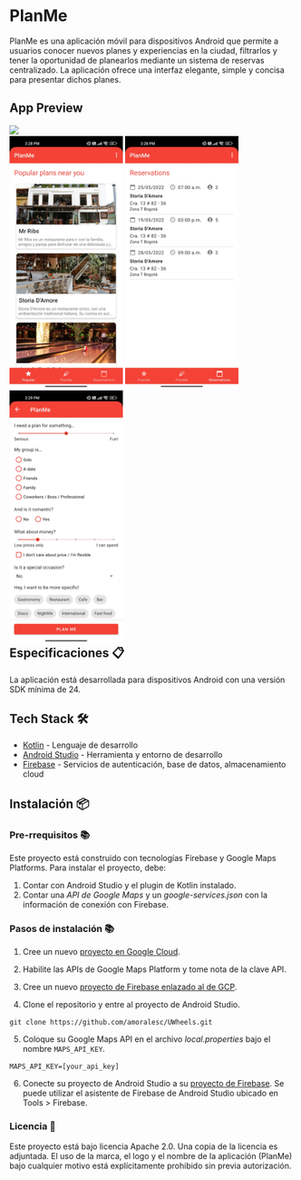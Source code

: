 # PlanMe

PlanMe es una aplicación móvil para dispositivos Android que permite a usuarios conocer nuevos planes y experiencias en la ciudad, filtrarlos y tener la oportunidad de planearlos mediante un sistema de reservas centralizado. La aplicación ofrece una interfaz elegante, simple y concisa para presentar dichos planes.

## App Preview

<img src="https://raw.githubusercontent.com/amoralesc/planme/main/screenshots/app_preview.gif" width="300">

<div style="float: left">
  <img src="https://raw.githubusercontent.com/amoralesc/planme/main/screenshots/screenshot_1.jpg" width="200">
  <img src="https://raw.githubusercontent.com/amoralesc/planme/main/screenshots/screenshot_2.jpg" width="200">
  <img src="https://raw.githubusercontent.com/amoralesc/planme/main/screenshots/screenshot_3.jpg" width="200">
</div>

## Especificaciones 📋

La aplicación está desarrollada para dispositivos Android con una versión SDK mínima de 24.

## Tech Stack 🛠️

* [Kotlin](https://kotlinlang.org/) - Lenguaje de desarrollo
* [Android Studio](https://developer.android.com/studio) - Herramienta y entorno de desarrollo
* [Firebase](https://firebase.google.com/) - Servicios de autenticación, base de datos, almacenamiento cloud

## Instalación 📦

### Pre-rrequisitos 📚

Este proyecto está construido con tecnologías Firebase y Google Maps Platforms. Para instalar el proyecto, debe:

1. Contar con Android Studio y el plugin de Kotlin instalado.
2. Contar una _API de Google Maps_ y un _google-services.json_ con la información de conexión con Firebase.

### Pasos de instalación 📚

1. Cree un nuevo [proyecto en Google Cloud](https://cloud.google.com/resource-manager/docs/creating-managing-projects).

2. Habilite las APIs de Google Maps Platform y tome nota de la clave API.

3. Cree un nuevo [proyecto de Firebase enlazado al de GCP](https://firebase.google.com/firebase-and-gcp).

4. Clone el repositorio y entre al proyecto de Android Studio.

```
git clone https://github.com/amoralesc/UWheels.git
```

5. Coloque su Google Maps API en el archivo _local.properties_ bajo el nombre ```MAPS_API_KEY```.

```
MAPS_API_KEY=[your_api_key]
```

6. Conecte su proyecto de Android Studio a su [proyecto de Firebase](https://firebase.google.com/docs/android/setup). Se puede utilizar el asistente de Firebase de Android Studio ubicado en Tools > Firebase.

### Licencia 📝

Este proyecto está bajo licencia Apache 2.0. Una copia de la licencia es adjuntada. El uso de la marca, el logo y el nombre de la aplicación (PlanMe) bajo cualquier motivo está explícitamente prohibido sin previa autorización.
